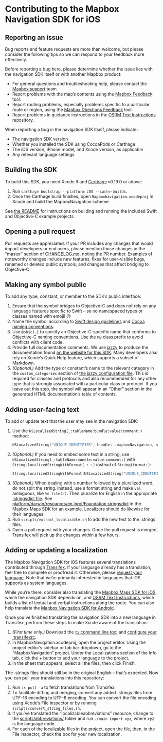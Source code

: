 # Contributing to the Mapbox Navigation SDK for iOS

## Reporting an issue

Bug reports and feature requests are more than welcome, but please consider the following tips so we can respond to your feedback more effectively.

Before reporting a bug here, please determine whether the issue lies with the navigation SDK itself or with another Mapbox product:

* For general questions and troubleshooting help, please contact the [Mapbox support](https://www.mapbox.com/contact/support/) team.
* Report problems with the map’s contents using the [Mapbox Feedback](https://www.mapbox.com/map-feedback/) tool.
* Report routing problems, especially problems specific to a particular route or region, using the [Mapbox Directions Feedback](https://www.mapbox.com/directions-feedback/) tool.
* Report problems in guidance instructions in the [OSRM Text Instructions](https://github.com/Project-OSRM/osrm-text-instructions/) repository.

When reporting a bug in the navigation SDK itself, please indicate:

* The navigation SDK version
* Whether you installed the SDK using CocoaPods or Carthage
* The iOS version, iPhone model, and Xcode version, as applicable
* Any relevant language settings

## Building the SDK

To build this SDK, you need Xcode 9 and [Carthage](https://github.com/Carthage/Carthage/) v0.19.0 or above:

1. Run `carthage bootstrap --platform iOS --cache-builds`.
1. Once the Carthage build finishes, open `MapboxNavigation.xcodeproj` in Xcode and build the MapboxNavigation scheme.

See [the README](./README.md#running-the-example-project) for instructions on building and running the included Swift and Objective-C example projects.

## Opening a pull request

Pull requests are appreciated. If your PR includes any changes that would impact developers or end users, please mention those changes in the “master” section of [CHANGELOG.md](CHANGELOG.md), noting the PR number. Examples of noteworthy changes include new features, fixes for user-visible bugs, renamed or deleted public symbols, and changes that affect bridging to Objective-C.

## Making any symbol public

To add any type, constant, or member to the SDK’s public interface:

1. Ensure that the symbol bridges to Objective-C and does not rely on any language features specific to Swift – so no namespaced types or classes named with emoji! 🙃
1. Name the symbol according to [Swift design guidelines](https://swift.org/documentation/api-design-guidelines/) and [Cocoa naming conventions](https://developer.apple.com/library/prerelease/content/documentation/Cocoa/Conceptual/CodingGuidelines/CodingGuidelines.html#//apple_ref/doc/uid/10000146i).
1. Use `@objc(…)` to specify an Objective-C-specific name that conforms to Objective-C naming conventions. Use the `MB` class prefix to avoid conflicts with client code.
1. Provide full documentation comments. We use [jazzy](https://github.com/realm/jazzy/) to produce the documentation found [on the website for this SDK](http://mapbox.com/mapbox-navigation-ios/navigation/). Many developers also rely on Xcode’s Quick Help feature, which supports a subset of Markdown.
1. _(Optional.)_ Add the type or constant’s name to the relevant category in the `custom_categories` section of [the jazzy configuration file](./docs/jazzy.yml). This is required for classes and protocols and also recommended for any other type that is strongly associated with a particular class or protocol. If you leave out this step, the symbol will appear in an “Other” section in the generated HTML documentation’s table of contents.

## Adding user-facing text

To add or update text that the user may see in the navigation SDK:

1. Use the `NSLocalizedString(_:tableName:bundle:value:comment:)` method:
   ```swift
   NSLocalizedString("UNIQUE_IDENTIFIER", bundle: .mapboxNavigation, value: "What English speakers see", comment: "Where this text appears or how it is used")
   ```
1. _(Optional.)_ If you need to embed some text in a string, use `NSLocalizedString(_:tableName:bundle:value:comment:)` with `String.localizedStringWithFormat(_:_:)` instead of `String(format:)`:
   ```swift
   String.localizedStringWithFormat(NSLocalizedString("UNIQUE_IDENTIFIER", bundle: .mapboxNavigation, value: "What English speakers see with %@ for each embedded string", comment: "Format string for a string with an embedded string; 1 = the first embedded string"), embeddedString)
   ```
1. _(Optional.)_ When dealing with a number followed by a pluralized word, do not split the string. Instead, use a format string and make `val` ambiguous, like `%d file(s)`. Then pluralize for English in the appropriate [.stringsdict file](https://developer.apple.com/library/ios/documentation/MacOSX/Conceptual/BPInternational/StringsdictFileFormat/StringsdictFileFormat.html). See [platform/darwin/resources/en.lproj/Foundation.stringsdict](../darwin/resources/en.lproj/Foundation.stringsdict) in the Mapbox Maps SDK for an example. Localizers should do likewise for their languages.
1. Run `scripts/extract_localizable.sh` to add the new text to the .strings files.
1. Open a pull request with your changes. Once the pull request is merged, Transifex will pick up the changes within a few hours.

## Adding or updating a localization

The Mapbox Navigation SDK for iOS features several translations contributed through [Transifex](https://www.transifex.com/mapbox/mapbox-navigation-ios/). If your language already has a translation, feel free to complete or proofread it. Otherwise, please [request your language](https://www.transifex.com/mapbox/mapbox-navigation-ios/). Note that we’re primarily interested in languages that iOS supports as system languages.

While you’re there, consider also translating the [Mapbox Maps SDK for iOS](https://www.transifex.com/mapbox/mapbox-gl-native/), which the navigation SDK depends on, and [OSRM Text Instructions](https://www.transifex.com/project-osrm/osrm-text-instructions/), which builds a list of textual and verbal instructions along the route. You can also help translate the [Mapbox Navigation SDK for Android](https://www.transifex.com/mapbox/mapbox-navigation-sdk-for-android/).

Once you’ve finished translating the navigation SDK into a new language in Transifex, perform these steps to make Xcode aware of the translation:

1. _(First time only.)_ Download the [`tx` command line tool](https://docs.transifex.com/client/installing-the-client) and [configure your .transifexrc](https://docs.transifex.com/client/client-configuration).
1. In MapboxNavigation.xcodeproj, open the project editor. Using the project editor’s sidebar or tab bar dropdown, go to the “MapboxNavigation” project. Under the Localizations section of the Info tab, click the + button to add your language to the project.
1. In the sheet that appears, select all the files, then click Finish.

The .strings files should still be in the original English – that’s expected. Now you can pull your translations into this repository:

1. Run `tx pull -a` to fetch translations from Transifex.
1. To facilitate diffing and merging, convert any added .strings files from UTF-16 encoding to UTF-8 encoding. You can convert the file encoding using Xcode’s File inspector or by running `scripts/convert_string_files.sh`.
1. If you’ve translated the “localizableabbreviations” resource, change to the [scripts/abbreviations/](scripts/abbreviations/) folder and run `./main import xyz`, where _xyz_ is the language code.
1. For each of the localizable files in the project, open the file, then, in the File inspector, check the box for your new localization.
